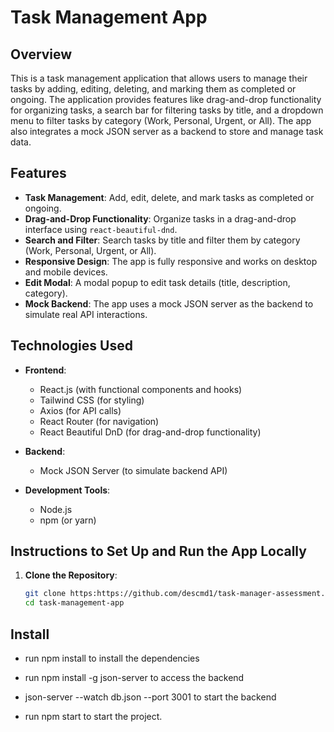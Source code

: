 # Task Management App

## Overview

This is a task management application that allows users to manage their tasks by adding, editing, deleting, and marking them as completed or ongoing. The application provides features like drag-and-drop functionality for organizing tasks, a search bar for filtering tasks by title, and a dropdown menu to filter tasks by category (Work, Personal, Urgent, or All). The app also integrates a mock JSON server as a backend to store and manage task data.

## Features

- **Task Management**: Add, edit, delete, and mark tasks as completed or ongoing.
- **Drag-and-Drop Functionality**: Organize tasks in a drag-and-drop interface using `react-beautiful-dnd`.
- **Search and Filter**: Search tasks by title and filter them by category (Work, Personal, Urgent, or All).
- **Responsive Design**: The app is fully responsive and works on desktop and mobile devices.
- **Edit Modal**: A modal popup to edit task details (title, description, category).
- **Mock Backend**: The app uses a mock JSON server as the backend to simulate real API interactions.

## Technologies Used

- **Frontend**:
  - React.js (with functional components and hooks)
  - Tailwind CSS (for styling)
  - Axios (for API calls)
  - React Router (for navigation)
  - React Beautiful DnD (for drag-and-drop functionality)
  
- **Backend**:
  - Mock JSON Server (to simulate backend API)

- **Development Tools**:
  - Node.js
  - npm (or yarn)

## Instructions to Set Up and Run the App Locally

1. **Clone the Repository**:
   ```bash
   git clone https:https://github.com/descmd1/task-manager-assessment.git
   cd task-management-app
   
## Install
 - run npm install to install the dependencies

 - run npm install -g json-server to access the backend

 - json-server --watch db.json --port 3001  to start the backend

 - run npm start to start the project.
